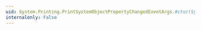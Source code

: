 ```yaml
---
uid: System.Printing.PrintSystemObjectPropertyChangedEventArgs.#ctor(System.String)
internalonly: False
---
```

